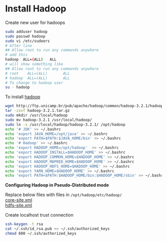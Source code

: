 # Install Hadoop

Create new user for hadoops

```bash
sudo adduser hadoop
sudo passwd hadoop
sudo vi /etc/sudoers
# After line
## Allow root to run any commands anywhere
# add this
hadoop  ALL=(ALL)   ALL
# will show something like
## Allow root to run any commands anywhere
# root    ALL=(ALL)       ALL
# hadoop  ALL=(ALL)       ALL
# To change to hadoop user
su - hadoop
```

To install [hadoop](https://hadoop.apache.org/)

```bash
wget http://ftp.unicamp.br/pub/apache/hadoop/common/hadoop-3.2.1/hadoop-3.2.1.tar.gz
tar -zxvf hadoop-3.2.1.tar.gz
sudo mkdir /usr/local/hadoop
sudo mv hadoop-3.2.1 /usr/local/hadoop/
sudo ln -s /usr/local/hadoop/hadoop-3.2.1/ /opt/hadoop
echo '# JDK' >> ~/.bashrc
echo 'export JAVA_HOME=/opt/java' >> ~/.bashrc
echo 'export PATH=$PATH:$JAVA_HOME/bin' >> ~/.bashrc
echo '# Hadoop' >> ~/.bashrc
echo 'export HADOOP_HOME=/opt/hadoop'  >> ~/.bashrc
echo 'export HADOOP_INSTALL=$HADOOP_HOME' >> ~/.bashrc
echo 'export HADOOP_COMMON_HOME=$HADOOP_HOME' >> ~/.bashrc
echo 'export HADOOP_MAPRED_HOME=$HADOOP_HOME' >> ~/.bashrc
echo 'export HADOOP_HDFS_HOME=$HADOOP_HOME' >> ~/.bashrc
echo 'export YARN_HOME=$HADOOP_HOME' >> ~/.bashrc
echo 'export PATH=$PATH:$HADOOP_HOME/bin:$HADOOP_HOME/sbin' >> ~/.bashrc
```

**Configuring Hadoop in Pseudo-Distributed mode**

Replace below files with files in `/opt/hadoop/etc/hadoop/`<br>
[core-site.xml](./Second_Step/core-site.xml)<br>
[hdfs-site.xml](./Second_Step/hdfs-site.xml)

Create localhost trust connection

```bash
ssh-keygen -t rsa
cat ~/.ssh/id_rsa.pub >> ~/.ssh/authorized_keys
chmod 600 ~/.ssh/authorized_keys
```

